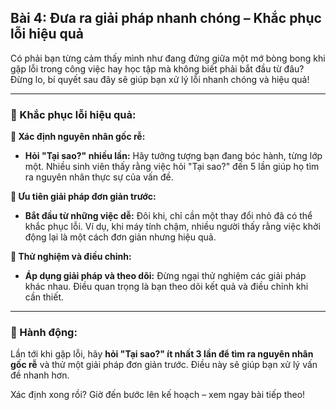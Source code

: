 ## Bài 4: Đưa ra giải pháp nhanh chóng – Khắc phục lỗi hiệu quả

Có phải bạn từng cảm thấy mình như đang đứng giữa một mớ bòng bong khi gặp lỗi trong công việc hay học tập mà không biết phải bắt đầu từ đâu? Đừng lo, bí quyết sau đây sẽ giúp bạn xử lý lỗi nhanh chóng và hiệu quả!

---

### 📌 Khắc phục lỗi hiệu quả:

**🔹 Xác định nguyên nhân gốc rễ:**
- **Hỏi "Tại sao?" nhiều lần:** Hãy tưởng tượng bạn đang bóc hành, từng lớp một. Nhiều sinh viên thấy rằng việc hỏi "Tại sao?" đến 5 lần giúp họ tìm ra nguyên nhân thực sự của vấn đề.

**🔹 Ưu tiên giải pháp đơn giản trước:**
- **Bắt đầu từ những việc dễ:** Đôi khi, chỉ cần một thay đổi nhỏ đã có thể khắc phục lỗi. Ví dụ, khi máy tính chậm, nhiều người thấy rằng việc khởi động lại là một cách đơn giản nhưng hiệu quả.

**🔹 Thử nghiệm và điều chỉnh:**
- **Áp dụng giải pháp và theo dõi:** Đừng ngại thử nghiệm các giải pháp khác nhau. Điều quan trọng là bạn theo dõi kết quả và điều chỉnh khi cần thiết.

---

### 🚀 Hành động:

Lần tới khi gặp lỗi, hãy **hỏi "Tại sao?" ít nhất 3 lần để tìm ra nguyên nhân gốc rễ** và thử một giải pháp đơn giản trước. Điều này sẽ giúp bạn xử lý vấn đề nhanh hơn.

Xác định xong rồi? Giờ đến bước lên kế hoạch – xem ngay bài tiếp theo!